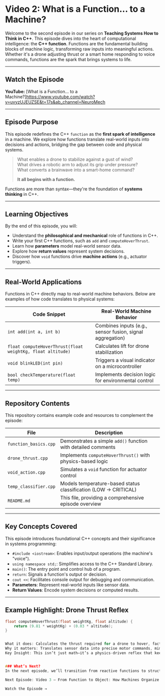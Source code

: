 # Video 2: What is a Function... to a Machine?

Welcome to the second episode in our series on **Teaching Systems How to Think in C++**. This episode dives into the heart of computational intelligence: the **C++ function**. Functions are the fundamental building blocks of machine logic, transforming raw inputs into meaningful actions. Whether it's a drone adjusting thrust or a smart home responding to voice commands, functions are the spark that brings systems to life.

---

## Watch the Episode
**YouTube:** [What is a Function... to a Machine?]https://www.youtube.com/watch?v=uvyzUJEUZSE&t=17s&ab_channel=NeuroMech

---

## Episode Purpose
This episode redefines the C++ `function` as the **first spark of intelligence** in a machine. We explore how functions translate real-world inputs into decisions and actions, bridging the gap between code and physical systems.

> What enables a drone to stabilize against a gust of wind?  
> What drives a robotic arm to adjust its grip under pressure?  
> What converts a brainwave into a smart-home command?  
>  
> **It all begins with a function.**

Functions are more than syntax—they're the foundation of **systems thinking** in C++.

---

## Learning Objectives
By the end of this episode, you will:
- Understand the **philosophical and mechanical** role of functions in C++.
- Write your first C++ functions, such as `add` and `computeHoverThrust`.
- Learn how **parameters** model real-world sensor data.
- Explore how **return values** represent system decisions.
- Discover how `void` functions drive **machine actions** (e.g., actuator triggers).

---

## Real-World Applications
Functions in C++ directly map to real-world machine behaviors. Below are examples of how code translates to physical systems:

| Code Snippet                              | Real-World Machine Behavior                                |
|-------------------------------------------|-----------------------------------------------------------|
| `int add(int a, int b)`                   | Combines inputs (e.g., sensor fusion, signal aggregation) |
| `float computeHoverThrust(float weightKg, float altitude)` | Calculates lift for drone stabilization          |
| `void blinkLED(int pin)`                  | Triggers a visual indicator on a microcontroller          |
| `bool checkTemperature(float temp)`        | Implements decision logic for environmental control       |

---

## Repository Contents
This repository contains example code and resources to complement the episode:

| File                     | Description                                           |
|--------------------------|-------------------------------------------------------|
| `function_basics.cpp`    | Demonstrates a simple `add()` function with detailed comments |
| `drone_thrust.cpp`       | Implements `computeHoverThrust()` with physics-based logic |
| `void_action.cpp`        | Simulates a `void` function for actuator control       |
| `temp_classifier.cpp`    | Models temperature-based status classification (LOW → CRITICAL) |
| `README.md`              | This file, providing a comprehensive episode overview  |

---

## Key Concepts Covered
This episode introduces foundational C++ concepts and their significance in systems programming:
- `#include <iostream>`: Enables input/output operations (the machine's "voice").
- `using namespace std;`: Simplifies access to the C++ Standard Library.
- `main()`: The entry point and control hub of a program.
- `return`: Signals a function's output or decision.
- `cout <<`: Facilitates console output for debugging and communication.
- **Parameters**: Represent real-world inputs like sensor data.
- **Return Values**: Encode system decisions or computed results.

---

## Example Highlight: Drone Thrust Reflex
```cpp
float computeHoverThrust(float weightKg, float altitude) {
    return (9.81 * weightKg) + (0.03 * altitude);
}


What it does: Calculates the thrust required for a drone to hover, factoring in weight and altitude.
Why it matters: Translates sensor data into precise motor commands, mimicking real-world drone stabilization.
Key Insight: This isn’t just math—it’s a physics-driven reflex that keeps a drone aloft.


### What’s Next?
In the next episode, we’ll transition from reactive functions to structured intelligence. While functions model reflexes, classes organize complex system behaviors. We’ll explore how to design C++ classes that simulate real-world machine components.

Next Episode: Video 3 – From Function to Object: How Machines Organize Thought in C++

Watch the Episode →